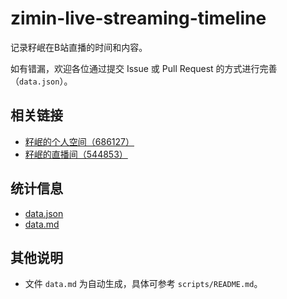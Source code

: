 # zimin-live-streaming-timeline

记录籽岷在B站直播的时间和内容。

如有错漏，欢迎各位通过提交 Issue 或 Pull Request 的方式进行完善（`data.json`）。

## 相关链接

- [籽岷的个人空间（686127）](https://space.bilibili.com/686127)
- [籽岷的直播间（544853）](https://live.bilibili.com/544853)

## 统计信息

- [data.json](./data.json)
- [data.md](./data.md)

## 其他说明

- 文件 `data.md` 为自动生成，具体可参考 `scripts/README.md`。
